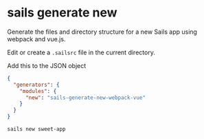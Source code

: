 # sails generate new

Generate the files and directory structure for a new Sails app using webpack and vue.js.

Edit or create a `.sailsrc` file in the current directory.

Add this to the JSON object

```json
{
  "generators": {
    "modules": {
      "new": "sails-generate-new-webpack-vue"
    }
  }
}

```

```sh
sails new sweet-app
```
